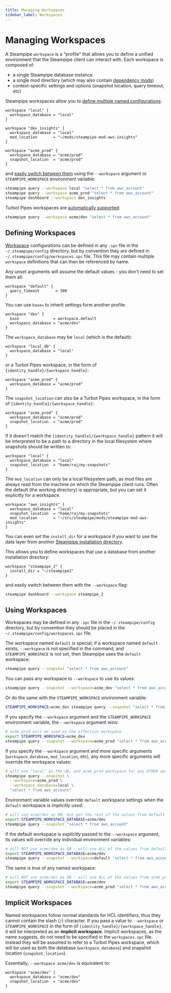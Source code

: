 ```yaml
---
title: Managing Workspaces
sidebar_label: Workspaces
---
```

# Managing Workspaces

A Steampipe `workspace` is a "profile" that allows you to define a unified environment 
that the Steampipe client can interact with.  Each workspace is composed of:
- a single Steampipe database instance
- a single mod directory (which may also contain [dependency mods](/docs/mods/mod-dependencies#mod-dependencies))
- context-specific settings and options  (snapshot location, query timeout, etc)

Steampipe workspaces allow you to [define multiple named configurations](#defining-workspaces):

```hcl
workspace "local" {
  workspace_database = "local"  
}

workspace "dev_insights" {
  workspace_database = "local"  
  mod_location       = "~/mods/steampipe-mod-aws-insights"
}

workspace "acme_prod" {
  workspace_database = "acme/prod"
  snapshot_location  = "acme/prod"
}
```

and [easily switch between them](#using-workspaces) using the `--workspace` argument or `STEAMPIPE_WORKSPACE` 
environment variable:

```bash
steampipe query --workspace local "select * from aws_account"
steampipe query --workspace acme_prod "select * from aws_account"
steampipe dashboard --workspace dev_insights
```

Turbot Pipes workspaces are [automatically supported](#implicit-workspaces):
```bash
steampipe query --workspace acme/dev "select * from aws_account"
```


## Defining Workspaces
[Workspace](/docs/reference/config-files/workspace) configurations can be defined in any `.spc` file in the  `~/.steampipe/config` directory, but by convention they are defined in `~/.steampipe/config/workspaces.spc` file.  This file may contain multiple `workspace` definitions that can then be referenced
by name. 


Any unset arguments will assume the default values - you don't need to set them all:

```hcl
workspace "default" {
  query_timeout       = 300
}
```

You can use `base=` to inherit settings form another profile:
```hcl
workspace "dev" {
  base               = workspace.default
  workspace_database = "acme/dev"
}
```

The `workspace_database` may be `local` (which is the default):
```hcl
workspace "local_db" {
  workspace_database = "local"
}
```

or a Turbot Pipes workspace, in the form of `{identity_handle}/{workspace_handle}`:
```hcl
workspace "acme_prod" {
  workspace_database = "acme/prod"
}
```

The `snapshot_location` can also be a Turbot Pipes workspace, in the form 
of `{identity_handle}/{workspace_handle}`: 
```hcl
workspace "acme_prod" {
  workspace_database = "acme/prod"
  snapshot_location  = "acme/prod"
}
```

If it doesn't match the `{identity_handle}/{workspace_handle}` pattern it will be interpreted to be a path to a directory in the local filesystem where snapshots should be written to:

```hcl
workspace "local" {
  workspace_database = "local" 
  snapshot_location  = "home/raj/my-snapshots" 
}
```

The `mod_location` can only be a local filesystem path, as mod files are always read from the machine on which the Steampipe client runs.  Often the default (the working directory) is appropriate, but you can set it explicitly for a workspace.

```hcl
workspace "aws_insights" {
  workspace_database = "local"
  snapshot_location  = "home/raj/my-snapshots"
  mod_location       = "~/src/steampipe/mods/steampipe-mod-aws-insights"
}
```

<!--
You can specify [`options` blocks for query](/docs/reference/config-files/options#query-options) and [check](/docs/reference/config-files/options#check-options) in a workspace:

```hcl
workspace "local_dev" {
  search_path_prefix  = "aws_all"
  watch  			        = false
  query_timeout       = 300 
  max_parallel        = 5   
  pipes_token         = "tpt_999faketoken99999999_111faketoken1111111111111"
  pipes_host          = "pipes.turbot.com"
  snapshot_location   = "acme/dev"
  mod_location        = "~/mods/steampipe-mod-aws-insights"
  workspace_database  = "local" 

  options "query" { 
    multi               = false   # true, false
    output              = "table" # json, csv, table, line
    header              = true    # true, false
    separator           = ","     # any single char
    timing              = true    # true, false
    autocomplete        = true
  }

  options "check" {
    output              = "table" # json, csv, table, line
    header              = true    # true, false
    separator           = ","     # any single char
  }
}
```

-->

You can even set the `install_dir` for a workspace if you want to use the data layer from another [Steampipe installation directory](https://steampipe.io/docs/reference/env-vars/steampipe_install_dir).

This allows you to define workspaces that use a database from another installation directory:

```hcl
workspace "steampipe_2" {
  install_dir = "~/steampipe2"
}
```

and easily switch between them with the `--workspace` flag:
```bash
steampipe dashboard --workspace steampipe_2
```



## Using Workspaces
Workspaces may be defined in any `.spc` file in the `~/.steampipe/config` directory, but by convention they should be placed in the `~/.steampipe/config/workspaces.spc` file.

The workspace named `default` is special; if a workspace named `default` exists,
`--workspace` is not  specified in the command, and `STEAMPIPE_WORKSPACE` is not set, 
then Steampipe uses the `default` workspace:

```bash
steampipe query --snapshot "select * from aws_account"
```

You can pass any workspace to `--workspace` to use its values:

```bash
steampipe query --snapshot --workspace=acme_dev "select * from aws_account" 
```

Or do the same with the `STEAMPIPE_WORKSPACE` environment variable:

```bash
STEAMPIPE_WORKSPACE=acme_dev steampipe query --snapshot "select * from aws_account" 
```

If you specify the `--workspace` argument and the `STEAMPIPE_WORKSPACE` environment variable, the `--workspace` argument wins:

```bash
# acme_prod will be used as the effective workspace
export STEAMPIPE_WORKSPACE=acme_dev 
steampipe query --snapshot --workspace=acme_prod "select * from aws_account" 
```

If you specify the `--workspace` argument and more specific arguments (`workspace_database`, `mod_location`, etc), any more specific arguments will override the workspace values:

```bash
# will use "local" as the db, and acme_prod workspace for any OTHER options
steampipe query --snapshot \
  --workspace=acme_prod \
  --workspace_database=local \
  "select * from aws_account" 
```

Environment variable values override `default` workspace settings when the `default` workspace is *implicitly used*:

```bash
# will use acme/dev as DB, but get the rest of the values from default workspace
export STEAMPIPE_WORKSPACE_DATABASE=acme/dev 
steampipe query --snapshot "select * from aws_account" 
```

If the default  workspace is *explicitly* passed to the `--workspace` argument, its values will override any individual environment variables:

```bash
# will NOT use acme/dev as DB - will use ALL of the values from default workspace
export STEAMPIPE_WORKSPACE_DATABASE=acme/dev 
steampipe query --snapshot --workspace=default "select * from aws_account" 
```

The same is true of any named workspace:
```bash
# will NOT use acme/dev as DB - will use ALL of the values from acme_prod workspace
export STEAMPIPE_WORKSPACE_DATABASE=acme/dev 
steampipe query --snapshot --workspace=acme_prod "select * from aws_account" 
```

## Implicit Workspaces

Named workspaces follow normal standards for HCL identifiers, thus they cannot contain
the slash (`/`) character.  If you pass a value to `--workspace` or `STEAMPIPE_WORKSPACE`
in the form of `{identity_handle}/{workspace_handle}`, it will be interpreted as
an **implicit workspace**.  Implicit workspaces, as the name suggests, do not
need to be specified in the `workspaces.spc` file.  Instead they will be assumed
to refer to a Turbot Pipes workspace, which will be used as both the database (`workspace_database`)
and snapshot location (`snapshot_location`).

Essentially, `--workspace acme/dev` is equivalent to:
```hcl
workspace "acme/dev" {
  workspace_database = "acme/dev"
  snapshot_location  = "acme/dev"
}
```
